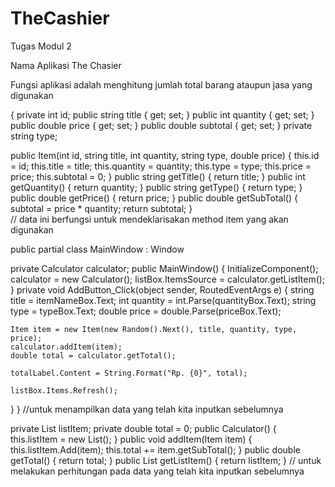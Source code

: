 # TheCashier

Tugas Modul 2

Nama Aplikasi The Chasier

Fungsi aplikasi adalah menghitung jumlah total barang ataupun jasa yang digunakan

{ private int id; public string title { get; set; } public int quantity { get; set; } public double price { get; set; } public double subtotal { get; set; } private string type;

public Item(int id, string title, int quantity, string type, double price)
{
    this.id = id;
    this.title = title;
    this.quantity = quantity;
    this.type = type;
    this.price = price;
    this.subtotal = 0;
}
public string getTitle()
{
    return title;
}
public int getQuantity()
{
    return quantity;
}
public string getType()
{
    return type;
}
public double getPrice()
{
    return price;
}
public double getSubTotal()
{
    subtotal = price * quantity;
    return subtotal;
}  
// data ini berfungsi untuk mendeklarisakan method item yang akan digunakan

 public partial class MainWindow : Window

private Calculator calculator;
public MainWindow()
{
    InitializeComponent();
    calculator = new Calculator();
    listBox.ItemsSource = calculator.getListItem();
}
private void AddButton_Click(object sender, RoutedEventArgs e)
{
    string title = itemNameBox.Text;
    int quantity = int.Parse(quantityBox.Text);
    string type = typeBox.Text;
    double price = double.Parse(priceBox.Text);

    Item item = new Item(new Random().Next(), title, quantity, type, price);
    calculator.addItem(item);
    double total = calculator.getTotal();

    totalLabel.Content = String.Format("Rp. {0}", total);

    listBox.Items.Refresh();
}
} //untuk menampilkan data yang telah kita inputkan sebelumnya

private List<Item> listItem;
private double total = 0;
public Calculator()
{
    this.listItem = new List<Item>();
}
public void addItem(Item item)
{
    this.listItem.Add(item);
    this.total += item.getSubTotal();
}
public double getTotal()
{
    return total;
}
public List<Item> getListItem()
{
    return listItem;
}
// untuk melakukan perhitungan pada data yang telah kita inputkan sebelumnya
